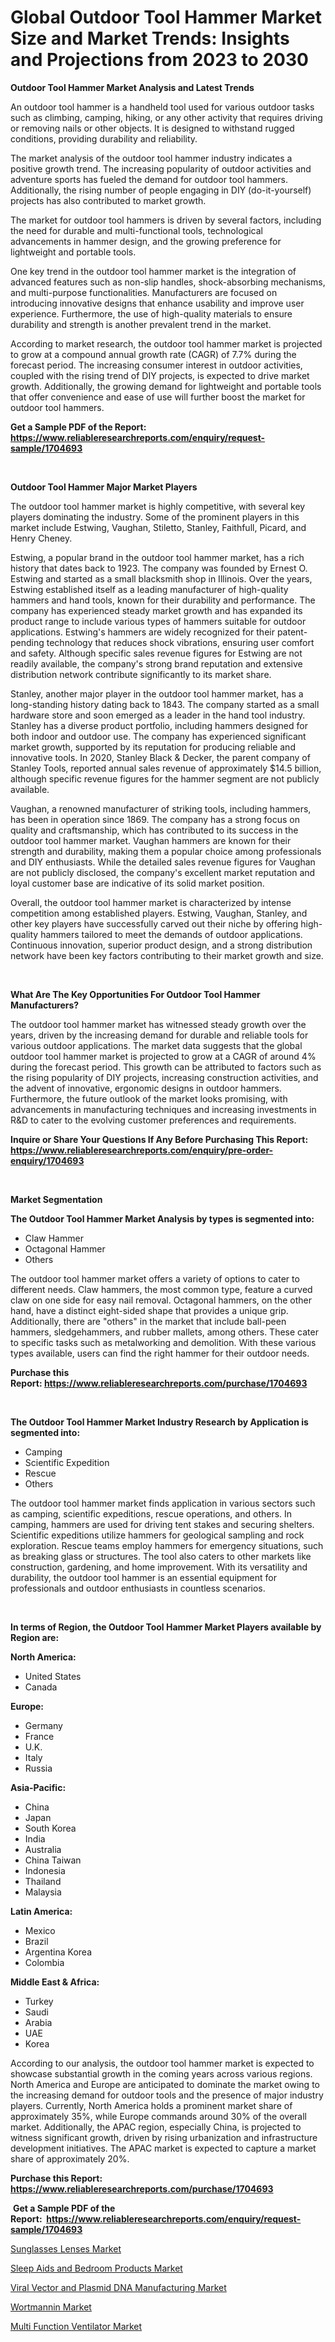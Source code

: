 <p><h1>Global Outdoor Tool Hammer Market Size and Market Trends: Insights and Projections from 2023 to 2030</h1></p><p><strong>Outdoor Tool Hammer Market Analysis and Latest Trends</strong></p>
<p><p>An outdoor tool hammer is a handheld tool used for various outdoor tasks such as climbing, camping, hiking, or any other activity that requires driving or removing nails or other objects. It is designed to withstand rugged conditions, providing durability and reliability.</p><p>The market analysis of the outdoor tool hammer industry indicates a positive growth trend. The increasing popularity of outdoor activities and adventure sports has fueled the demand for outdoor tool hammers. Additionally, the rising number of people engaging in DIY (do-it-yourself) projects has also contributed to market growth.</p><p>The market for outdoor tool hammers is driven by several factors, including the need for durable and multi-functional tools, technological advancements in hammer design, and the growing preference for lightweight and portable tools.</p><p>One key trend in the outdoor tool hammer market is the integration of advanced features such as non-slip handles, shock-absorbing mechanisms, and multi-purpose functionalities. Manufacturers are focused on introducing innovative designs that enhance usability and improve user experience. Furthermore, the use of high-quality materials to ensure durability and strength is another prevalent trend in the market.</p><p>According to market research, the outdoor tool hammer market is projected to grow at a compound annual growth rate (CAGR) of 7.7% during the forecast period. The increasing consumer interest in outdoor activities, coupled with the rising trend of DIY projects, is expected to drive market growth. Additionally, the growing demand for lightweight and portable tools that offer convenience and ease of use will further boost the market for outdoor tool hammers.</p></p>
<p><strong>Get a Sample PDF of the Report:&nbsp; <a href="https://www.reliableresearchreports.com/enquiry/request-sample/1704693">https://www.reliableresearchreports.com/enquiry/request-sample/1704693</a></strong></p>
<p>&nbsp;</p>
<p><strong>Outdoor Tool Hammer Major Market Players</strong></p>
<p><p>The outdoor tool hammer market is highly competitive, with several key players dominating the industry. Some of the prominent players in this market include Estwing, Vaughan, Stiletto, Stanley, Faithfull, Picard, and Henry Cheney.</p><p>Estwing, a popular brand in the outdoor tool hammer market, has a rich history that dates back to 1923. The company was founded by Ernest O. Estwing and started as a small blacksmith shop in Illinois. Over the years, Estwing established itself as a leading manufacturer of high-quality hammers and hand tools, known for their durability and performance. The company has experienced steady market growth and has expanded its product range to include various types of hammers suitable for outdoor applications. Estwing's hammers are widely recognized for their patent-pending technology that reduces shock vibrations, ensuring user comfort and safety. Although specific sales revenue figures for Estwing are not readily available, the company's strong brand reputation and extensive distribution network contribute significantly to its market share.</p><p>Stanley, another major player in the outdoor tool hammer market, has a long-standing history dating back to 1843. The company started as a small hardware store and soon emerged as a leader in the hand tool industry. Stanley has a diverse product portfolio, including hammers designed for both indoor and outdoor use. The company has experienced significant market growth, supported by its reputation for producing reliable and innovative tools. In 2020, Stanley Black & Decker, the parent company of Stanley Tools, reported annual sales revenue of approximately $14.5 billion, although specific revenue figures for the hammer segment are not publicly available.</p><p>Vaughan, a renowned manufacturer of striking tools, including hammers, has been in operation since 1869. The company has a strong focus on quality and craftsmanship, which has contributed to its success in the outdoor tool hammer market. Vaughan hammers are known for their strength and durability, making them a popular choice among professionals and DIY enthusiasts. While the detailed sales revenue figures for Vaughan are not publicly disclosed, the company's excellent market reputation and loyal customer base are indicative of its solid market position.</p><p>Overall, the outdoor tool hammer market is characterized by intense competition among established players. Estwing, Vaughan, Stanley, and other key players have successfully carved out their niche by offering high-quality hammers tailored to meet the demands of outdoor applications. Continuous innovation, superior product design, and a strong distribution network have been key factors contributing to their market growth and size.</p></p>
<p>&nbsp;</p>
<p><strong>What Are The Key Opportunities For Outdoor Tool Hammer Manufacturers?</strong></p>
<p><p>The outdoor tool hammer market has witnessed steady growth over the years, driven by the increasing demand for durable and reliable tools for various outdoor applications. The market data suggests that the global outdoor tool hammer market is projected to grow at a CAGR of around 4% during the forecast period. This growth can be attributed to factors such as the rising popularity of DIY projects, increasing construction activities, and the advent of innovative, ergonomic designs in outdoor hammers. Furthermore, the future outlook of the market looks promising, with advancements in manufacturing techniques and increasing investments in R&D to cater to the evolving customer preferences and requirements.</p></p>
<p><strong>Inquire or Share Your Questions If Any Before Purchasing This Report: <a href="https://www.reliableresearchreports.com/enquiry/pre-order-enquiry/1704693">https://www.reliableresearchreports.com/enquiry/pre-order-enquiry/1704693</a></strong></p>
<p>&nbsp;</p>
<p><strong>Market Segmentation</strong></p>
<p><strong>The Outdoor Tool Hammer Market Analysis by types is segmented into:</strong></p>
<p><ul><li>Claw Hammer</li><li>Octagonal Hammer</li><li>Others</li></ul></p>
<p><p>The outdoor tool hammer market offers a variety of options to cater to different needs. Claw hammers, the most common type, feature a curved claw on one side for easy nail removal. Octagonal hammers, on the other hand, have a distinct eight-sided shape that provides a unique grip. Additionally, there are "others" in the market that include ball-peen hammers, sledgehammers, and rubber mallets, among others. These cater to specific tasks such as metalworking and demolition. With these various types available, users can find the right hammer for their outdoor needs.</p></p>
<p><strong>Purchase this Report:&nbsp;<a href="https://www.reliableresearchreports.com/purchase/1704693">https://www.reliableresearchreports.com/purchase/1704693</a></strong></p>
<p>&nbsp;</p>
<p><strong>The Outdoor Tool Hammer Market Industry Research by Application is segmented into:</strong></p>
<p><ul><li>Camping</li><li>Scientific Expedition</li><li>Rescue</li><li>Others</li></ul></p>
<p><p>The outdoor tool hammer market finds application in various sectors such as camping, scientific expeditions, rescue operations, and others. In camping, hammers are used for driving tent stakes and securing shelters. Scientific expeditions utilize hammers for geological sampling and rock exploration. Rescue teams employ hammers for emergency situations, such as breaking glass or structures. The tool also caters to other markets like construction, gardening, and home improvement. With its versatility and durability, the outdoor tool hammer is an essential equipment for professionals and outdoor enthusiasts in countless scenarios.</p></p>
<p>&nbsp;</p>
<p><strong>In terms of Region, the Outdoor Tool Hammer Market Players available by Region are:</strong></p>
<p>
    <p> <strong> North America: </strong>
        <ul>
            <li>United States</li>
            <li>Canada</li>
        </ul>
        </p> 
    <p> <strong> Europe: </strong>
        <ul>
            <li>Germany</li>
            <li>France</li>
            <li>U.K.</li>
            <li>Italy</li>
            <li>Russia</li>
        </ul>
        </p> 
    <p> <strong> Asia-Pacific: </strong>
        <ul>
            <li>China</li>
            <li>Japan</li>
            <li>South Korea</li>
            <li>India</li>
            <li>Australia</li>
            <li>China Taiwan</li>
            <li>Indonesia</li>
            <li>Thailand</li>
            <li>Malaysia</li>
        </ul>
        </p> 
    <p> <strong> Latin America: </strong>
        <ul>
            <li>Mexico</li>
            <li>Brazil</li>
            <li>Argentina Korea</li>
            <li>Colombia</li>
        </ul>
        </p> 
    <p> <strong> Middle East & Africa: </strong>
        <ul>
            <li>Turkey</li>
            <li>Saudi</li>
            <li>Arabia</li>
            <li>UAE</li>
            <li>Korea</li>
        </ul>
    </p>
    </p>
<p><p>According to our analysis, the outdoor tool hammer market is expected to showcase substantial growth in the coming years across various regions. North America and Europe are anticipated to dominate the market owing to the increasing demand for outdoor tools and the presence of major industry players. Currently, North America holds a prominent market share of approximately 35%, while Europe commands around 30% of the overall market. Additionally, the APAC region, especially China, is projected to witness significant growth, driven by rising urbanization and infrastructure development initiatives. The APAC market is expected to capture a market share of approximately 20%.</p></p>
<p><strong>Purchase this Report: <a href="https://www.reliableresearchreports.com/purchase/1704693">https://www.reliableresearchreports.com/purchase/1704693</a></strong></p>
<p>&nbsp;<strong>Get a Sample PDF of the Report:&nbsp;&nbsp;<a href="https://www.reliableresearchreports.com/enquiry/request-sample/1704693">https://www.reliableresearchreports.com/enquiry/request-sample/1704693</a></strong></p>
<p><strong></strong></p>
<p><p><a href="https://github.com/RoccoManning/Market-Research-Report-List-2/blob/main/sunglasses-lenses-market.md">Sunglasses Lenses Market</a></p><p><a href="https://www.linkedin.com/pulse/sleep-aids-bedroom-products-market-size-growth-forecast-gijre/">Sleep Aids and Bedroom Products Market</a></p><p><a href="https://medium.com/@stephenarmstrong52/viral-vector-and-plasmid-dna-manufacturing-market-exploring-market-share-market-trends-and-d21bda1b1607">Viral Vector and Plasmid DNA Manufacturing Market</a></p><p><a href="https://medium.com/@nicholasgarcia1914/wortmannin-market-size-and-market-trends-complete-industry-overview-2023-to-2030-e760d7b258d6">Wortmannin Market</a></p><p><a href="https://www.linkedin.com/pulse/multi-function-ventilator-market-size-2023-2030-global-cyvwe/">Multi Function Ventilator Market</a></p></p>